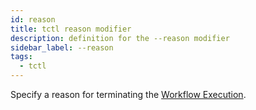 ```yaml
---
id: reason
title: tctl reason modifier
description: definition for the --reason modifier
sidebar_label: --reason
tags:
  - tctl
---
```


Specify a reason for terminating the [Workflow Execution](/concepts/what-is-a-workflow-execution).
